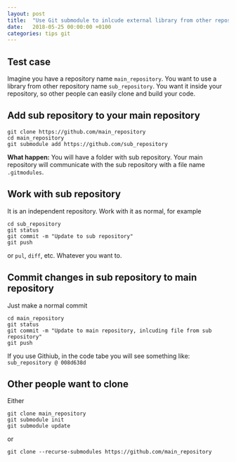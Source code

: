 ```yaml
---
layout: post
title:  "Use Git submodule to inlcude external library from other repository"
date:   2018-05-25 00:00:00 +0100
categories: tips git
---
```


## Test case
Imagine you have a repository name `main_repository`. You want to use a library from other repository name `sub_repository`. You want it inside your repository, so other people can easily clone and build your code.

## Add sub repository to your main repository
```shell
git clone https://github.com/main_repository
cd main_repository
git submodule add https://github.com/sub_repository
```

**What happen:** You will have a folder with sub repository. Your main repository will communicate with the sub repository with a file name `.gitmodules`.

## Work with sub repository
It is an independent repository. Work with it as normal, for example

```shell
cd sub_repository
git status
git commit -m "Update to sub repository"
git push
```

or `pul`, `diff`, etc. Whatever you want to.

## Commit changes in sub repository to main repository
Just make a normal commit

```shell
cd main_repository
git status
git commit -m "Update to main repository, inlcuding file from sub repository"
git push
```

If you use Githiub, in the code tabe you will see something like: `sub_repository @ 008d638d`

## Other people want to clone
Either

```shell
git clone main_repository
git submodule init
git submodule update
```

or

```shell
git clone --recurse-submodules https://github.com/main_repository
```

